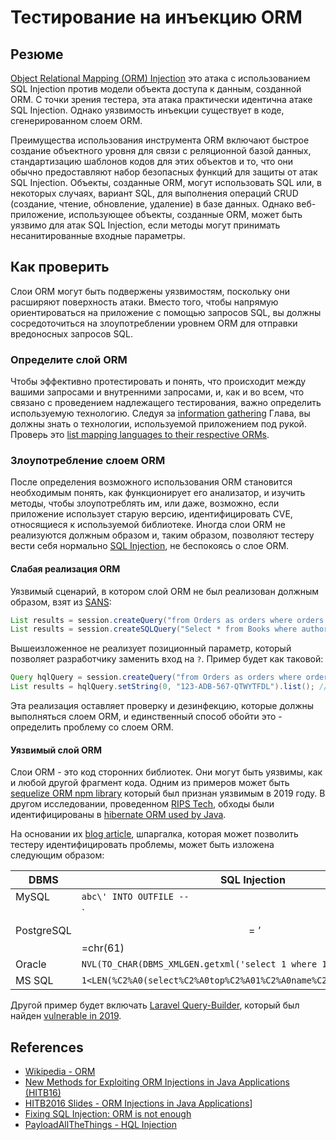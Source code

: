 # Тестирование на инъекцию ORM

## Резюме

[Object Relational Mapping (ORM) Injection](https://capec.mitre.org/data/definitions/109.html) это атака с использованием SQL Injection против модели объекта доступа к данным, созданной ORM. С точки зрения тестера, эта атака практически идентична атаке SQL Injection. Однако уязвимость инъекции существует в коде, сгенерированном слоем ORM.

Преимущества использования инструмента ORM включают быстрое создание объектного уровня для связи с реляционной базой данных, стандартизацию шаблонов кодов для этих объектов и то, что они обычно предоставляют набор безопасных функций для защиты от атак SQL Injection. Объекты, созданные ORM, могут использовать SQL или, в некоторых случаях, вариант SQL, для выполнения операций CRUD (создание, чтение, обновление, удаление) в базе данных. Однако веб-приложение, использующее объекты, созданные ORM, может быть уязвимо для атак SQL Injection, если методы могут принимать несанитированные входные параметры.

## Как проверить

Слои ORM могут быть подвержены уязвимостям, поскольку они расширяют поверхность атаки. Вместо того, чтобы напрямую ориентироваться на приложение с помощью запросов SQL, вы должны сосредоточиться на злоупотреблении уровнем ORM для отправки вредоносных запросов SQL.

### Определите слой ORM

Чтобы эффективно протестировать и понять, что происходит между вашими запросами и внутренними запросами, и, как и во всем, что связано с проведением надлежащего тестирования, важно определить используемую технологию. Следуя за [information gathering](../01-Information_Gathering/README.md) Глава, вы должны знать о технологии, используемой приложением под рукой. Проверь это [list mapping languages to their respective ORMs](https://en.wikipedia.org/wiki/List_of_object-relational_mapping_software).

### Злоупотребление слоем ORM

После определения возможного использования ORM становится необходимым понять, как функционирует его анализатор, и изучить методы, чтобы злоупотреблять им, или даже, возможно, если приложение использует старую версию, идентифицировать CVE, относящиеся к используемой библиотеке. Иногда слои ORM не реализуются должным образом и, таким образом, позволяют тестеру вести себя нормально [SQL Injection](05-Testing_for_SQL_Injection.md), не беспокоясь о слое ORM.

#### Слабая реализация ORM

Уязвимый сценарий, в котором слой ORM не был реализован должным образом, взят из [SANS](https://software-security.sans.org/developer-how-to/fix-sql-injection-in-java-hibernate):

```java
List results = session.createQuery("from Orders as orders where orders.id = " + currentOrder.getId()).list();
List results = session.createSQLQuery("Select * from Books where author = " + book.getAuthor()).list();
```

Вышеизложенное не реализует позиционный параметр, который позволяет разработчику заменить вход на `?`. Пример будет как таковой:

```java
Query hqlQuery = session.createQuery("from Orders as orders where orders.id = ?");
List results = hqlQuery.setString(0, "123-ADB-567-QTWYTFDL").list(); // 0 is the first position, where it is dynamically replaced by the string set
```

Эта реализация оставляет проверку и дезинфекцию, которые должны выполняться слоем ORM, и единственный способ обойти это - определить проблему со слоем ORM.

#### Уязвимый слой ORM

Слои ORM - это код сторонних библиотек. Они могут быть уязвимы, как и любой другой фрагмент кода. Одним из примеров может быть [sequelize ORM npm library](https://snyk.io/blog/sequelize-orm-npm-library-found-vulnerable-to-sql-injection-attacks/) который был признан уязвимым в 2019 году. В другом исследовании, проведенном [RIPS Tech](https://www.ripstech.com/), обходы были идентифицированы в [hibernate ORM used by Java](https://hibernate.org/orm/).

На основании их [blog article](https://blog.ripstech.com/2020/exploiting-hibernate-injections/), шпаргалка, которая может позволить тестеру идентифицировать проблемы, может быть изложена следующим образом:

| DBMS       | SQL Injection                                                         |
|------------|-----------------------------------------------------------------------|
| MySQL      | `abc\' INTO OUTFILE --`                                               |
| PostgreSQL | `$$='$$=chr(61)||chr(0x27) and 1=pg_sleep(2)||version()'`             |
| Oracle     | `NVL(TO_CHAR(DBMS_XMLGEN.getxml('select 1 where 1337>1')),'1')!='1'`  |
| MS SQL     | `1<LEN(%C2%A0(select%C2%A0top%C2%A01%C2%A0name%C2%A0from%C2%A0users)` |

Другой пример будет включать [Laravel Query-Builder](https://laravel.com/docs/7.x/queries), который был найден [vulnerable in 2019](https://freek.dev/1317-an-important-security-release-for-laravel-query-builder).

## References

- [Wikipedia - ORM](https://en.wikipedia.org/wiki/Object-relational_mapping)
- [New Methods for Exploiting ORM Injections in Java Applications (HITB16)](https://insinuator.net/2016/06/new-methods-for-exploiting-orm-injections-in-java-applications-hitb16/)
- [HITB2016 Slides - ORM Injections in Java Applications](https://conference.hitb.org/hitbsecconf2016ams/materials/D2T2%20-%20Mikhail%20Egorov%20and%20Sergey%20Soldatov%20-%20New%20Methods%20for%20Exploiting%20ORM%20Injections%20in%20Java%20Applications.pdf)]
- [Fixing SQL Injection: ORM is not enough](https://snyk.io/blog/sql-injection-orm-vulnerabilities/)
- [PayloadAllTheThings - HQL Injection](https://github.com/swisskyrepo/PayloadsAllTheThings/blob/master/SQL%20Injection/HQL%20Injection.md)

